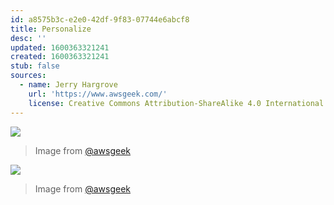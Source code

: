 ```yaml
---
id: a8575b3c-e2e0-42df-9f83-07744e6abcf8
title: Personalize
desc: ''
updated: 1600363321241
created: 1600363321241
stub: false
sources:
  - name: Jerry Hargrove
    url: 'https://www.awsgeek.com/'
    license: Creative Commons Attribution-ShareAlike 4.0 International License
---
```

![](/assets/images/Amazon-Personalize_en.jpg)
> Image from [@awsgeek](https://www.awsgeek.com/Amazon-Personalize/)


![](/assets/images/Amazon-Personalize_en.jpg)
> Image from [@awsgeek](https://www.awsgeek.com/Amazon-Personalize/)
